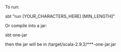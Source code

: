 To run:

sbt "run [YOUR_CHARACTERS_HERE] [MIN_LENGTH]"

Or compile into a jar:

sbt one-jar 

then the jar will be in /target/scala-2.9.2/***-one-jar.jar
